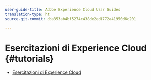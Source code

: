 ```yaml
---
user-guide-title: Adobe Experience Cloud User Guides
translation-type: ht
source-git-commit: dda353ab4bf5274c438de2ed1772a41950d6c201

---
```



# Esercitazioni di Experience Cloud {#tutorials}

+ [Esercitazioni di Experience Cloud](home.md)
